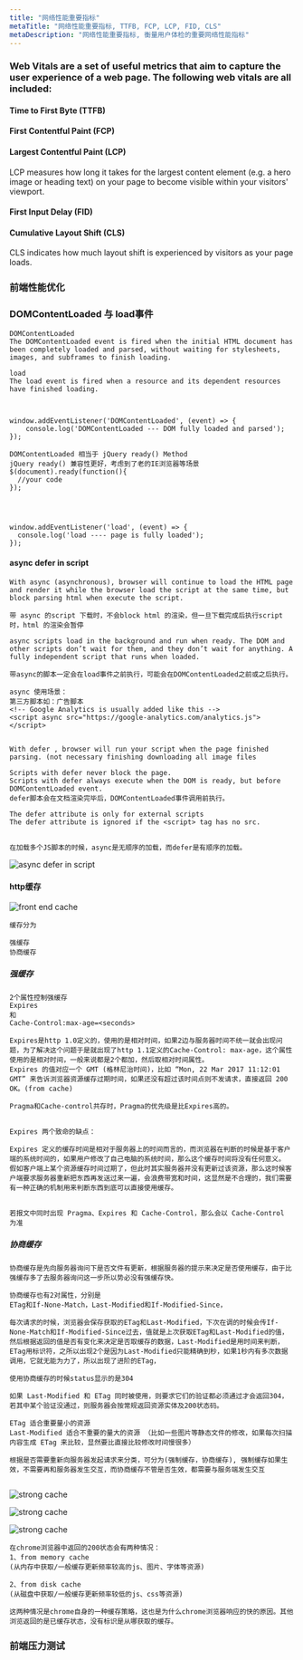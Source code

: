 ```yaml
---
title: "网络性能重要指标"
metaTitle: "网络性能重要指标, TTFB, FCP, LCP, FID, CLS"
metaDescription: "网络性能重要指标, 衡量用户体检的重要网络性能指标"
---
```


### Web Vitals are a set of useful metrics that aim to capture the user experience of a web page. The following web vitals are all included:


#### Time to First Byte (TTFB)



#### First Contentful Paint (FCP)



#### Largest Contentful Paint (LCP)
LCP measures how long it takes for the largest content element (e.g. a hero image or heading text) on your page to become visible within your visitors' viewport.


#### First Input Delay (FID)


#### Cumulative Layout Shift (CLS)
CLS indicates how much layout shift is experienced by visitors as your page loads.



### 前端性能优化

### DOMContentLoaded 与 load事件
```
DOMContentLoaded
The DOMContentLoaded event is fired when the initial HTML document has been completely loaded and parsed, without waiting for stylesheets, images, and subframes to finish loading.

load
The load event is fired when a resource and its dependent resources have finished loading.



window.addEventListener('DOMContentLoaded', (event) => {
    console.log('DOMContentLoaded --- DOM fully loaded and parsed');
});

DOMContentLoaded 相当于 jQuery ready() Method
jQuery ready() 兼容性更好，考虑到了老的IE浏览器等场景
$(document).ready(function(){
  //your code
});




window.addEventListener('load', (event) => {
  console.log('load ---- page is fully loaded');
});
```

#### async defer in script
```
With async (asynchronous), browser will continue to load the HTML page and render it while the browser load the script at the same time, but block parsing html when execute the script.

带 async 的script 下载时，不会block html 的渲染，但一旦下载完成后执行script 时，html 的渲染会暂停

async scripts load in the background and run when ready. The DOM and other scripts don’t wait for them, and they don’t wait for anything. A fully independent script that runs when loaded.

带async的脚本一定会在load事件之前执行，可能会在DOMContentLoaded之前或之后执行。

async 使用场景：
第三方脚本如：广告脚本
<!-- Google Analytics is usually added like this -->
<script async src="https://google-analytics.com/analytics.js"></script>


With defer , browser will run your script when the page finished parsing. (not necessary finishing downloading all image files

Scripts with defer never block the page.
Scripts with defer always execute when the DOM is ready, but before DOMContentLoaded event.
defer脚本会在文档渲染完毕后，DOMContentLoaded事件调用前执行。

The defer attribute is only for external scripts
The defer attribute is ignored if the <script> tag has no src.


在加载多个JS脚本的时候，async是无顺序的加载，而defer是有顺序的加载。
```
![async defer in script](https://raw.githubusercontent.com/Boytobeaman/learnnote.site/master/static/documents/images/async-defer-in-script.png)


#### http缓存
![front end cache](https://raw.githubusercontent.com/Boytobeaman/learnnote.site/master/static/documents/images/front-end-cache.webp "front end cache")
```
缓存分为

强缓存
协商缓存
```
##### 强缓存
```
2个属性控制强缓存
Expires
和
Cache-Control:max-age=<seconds>

Expires是http 1.0定义的，使用的是相对时间，如果2边与服务器时间不统一就会出现问题，为了解决这个问题于是就出现了http 1.1定义的Cache-Control: max-age，这个属性使用的是相对时间，一般来说都是2个都加，然后取相对时间属性。
Expires 的值对应一个 GMT (格林尼治时间)，比如 “Mon, 22 Mar 2017 11:12:01 GMT” 来告诉浏览器资源缓存过期时间，如果还没有超过该时间点则不发请求，直接返回 200 OK。(from cache)

Pragma和Cache-control共存时，Pragma的优先级是比Expires高的。


Expires 两个致命的缺点：

Expires 定义的缓存时间是相对于服务器上的时间而言的，而浏览器在判断的时候是基于客户端的系统时间的，如果用户修改了自己电脑的系统时间，那么这个缓存时间将没有任何意义。
假如客户端上某个资源缓存时间过期了，但此时其实服务器并没有更新过该资源，那么这时候客户端要求服务器重新把东西再发送过来一遍，会浪费带宽和时间，这显然是不合理的，我们需要有一种正确的机制用来判断东西到底可以直接使用缓存。


若报文中同时出现 Pragma、Expires 和 Cache-Control，那么会以 Cache-Control 为准
```

##### 协商缓存
```
协商缓存是先向服务器询问下是否文件有更新，根据服务器的提示来决定是否使用缓存，由于比强缓存多了去服务器询问这一步所以势必没有强缓存快。

协商缓存也有2对属性，分别是
ETag和If-None-Match，Last-Modified和If-Modified-Since，

每次请求的时候，浏览器会保存获取的ETag和Last-Modified，下次在调的时候会传If-None-Match和If-Modified-Since过去，值就是上次获取ETag和Last-Modified的值，然后根据返回的值是否有变化来决定是否取缓存的数据，Last-Modified是用时间来判断，ETag用标识符，之所以出现2个是因为Last-Modified只能精确到秒，如果1秒内有多次数据调用，它就无能为力了，所以出现了进阶的ETag，

使用协商缓存的时候status显示的是304

如果 Last-Modified 和 ETag 同时被使用，则要求它们的验证都必须通过才会返回304，若其中某个验证没通过，则服务器会按常规返回资源实体及200状态码。

ETag 适合重要量小的资源 
Last-Modified 适合不重要的量大的资源 （比如一些图片等静态文件的修改，如果每次扫描内容生成 ETag 来比较，显然要比直接比较修改时间慢很多）

```

```
根据是否需要重新向服务器发起请求来分类，可分为(强制缓存，协商缓存), 强制缓存如果生效，不需要再和服务器发生交互，而协商缓存不管是否生效，都需要与服务端发生交互


```
![strong cache](https://raw.githubusercontent.com/Boytobeaman/learnnote.site/master/static/documents/images/strong-cache-vs-cache.webp "strong cache")


![strong cache](https://raw.githubusercontent.com/Boytobeaman/learnnote.site/master/static/documents/images/first-http-request-cache.webp "strong cache")

![strong cache](https://raw.githubusercontent.com/Boytobeaman/learnnote.site/master/static/documents/images/second-http-request-cache.webp "strong cache")

```
在chrome浏览器中返回的200状态会有两种情况：
1、from memory cache
(从内存中获取/一般缓存更新频率较高的js、图片、字体等资源)

2、from disk cache
(从磁盘中获取/一般缓存更新频率较低的js、css等资源)

这两种情况是chrome自身的一种缓存策略，这也是为什么chrome浏览器响应的快的原因。其他浏览返回的是已缓存状态，没有标识是从哪获取的缓存。

```


### 前端压力测试